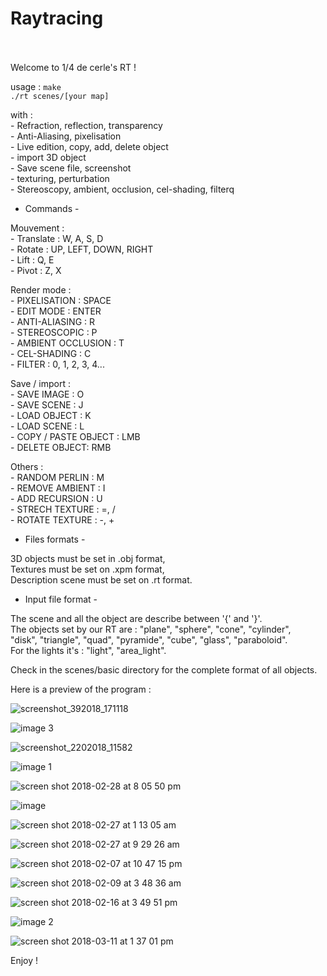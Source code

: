 <h1>Raytracing</h1><br />
<br />
Welcome to 1/4 de cerle's RT !<br />


usage : `make`<br />
`./rt scenes/[your map]`<br />

with :<br />
	- Refraction, reflection, transparency<br />
	- Anti-Aliasing, pixelisation<br />
	- Live edition, copy, add, delete object<br />
	- import 3D object<br />
	- Save scene file, screenshot<br />
	- texturing, perturbation<br />
	- Stereoscopy, ambient, occlusion, cel-shading, filterq<br />

 - Commands -<br />

 Mouvement : <br />
 	- Translate : W, A, S, D<br />
 	- Rotate : UP, LEFT, DOWN, RIGHT<br />
 	- Lift : Q, E<br />
 	- Pivot : Z, X<br />

 Render mode : <br />
 	- PIXELISATION : SPACE<br />
 	- EDIT MODE : ENTER<br />
 	- ANTI-ALIASING : R<br />
 	- STEREOSCOPIC : P<br />
 	- AMBIENT OCCLUSION : T<br />
 	- CEL-SHADING : C<br />
 	- FILTER : 0, 1, 2, 3, 4...<br />

 Save / import :<br />
 	- SAVE IMAGE : O<br />
 	- SAVE SCENE : J<br />
 	- LOAD OBJECT : K<br />
 	- LOAD SCENE : L<br />
 	- COPY / PASTE OBJECT : LMB<br />
 	- DELETE OBJECT: RMB<br />

 Others :<br />
 	- RANDOM PERLIN : M<br />
 	- REMOVE AMBIENT : I<br />
 	- ADD RECURSION : U<br />
 	- STRECH TEXTURE : =, /<br />
 	- ROTATE TEXTURE : -, +<br />


 - Files formats - <br />

 3D objects must be set in .obj format,<br />
 Textures must be set on .xpm format,<br />
 Description scene must be set on .rt format.<br />

 - Input file format - <br />

The scene and all the object are describe between '{' and '}'.<br />
The objects set by our RT are : "plane", "sphere", "cone", "cylinder",<br />
"disk", "triangle", "quad", "pyramide", "cube", "glass", "paraboloid".<br />
For the lights it's : "light", "area_light".<br />

Check in the scenes/basic directory for the complete format of all objects.<br />

Here is a preview of the program :<br />

![screenshot_392018_171118](https://user-images.githubusercontent.com/27351943/37294364-f202237c-2615-11e8-868e-4aa78b797bec.png)

![image 3](https://user-images.githubusercontent.com/27351943/37253487-96c84d94-2532-11e8-8616-81b5ee1ac6e3.png)

![screenshot_2202018_11582](https://user-images.githubusercontent.com/27351943/37253276-ee2d4470-252f-11e8-95cb-3bef9bbbad61.png)


![image 1](https://user-images.githubusercontent.com/27351943/37253298-40b1b334-2530-11e8-984e-f449f91e8b5a.png)

![screen shot 2018-02-28 at 8 05 50 pm](https://user-images.githubusercontent.com/27351943/37253303-57992546-2530-11e8-9f2c-7f0b4e9ccff6.png)


![image](https://user-images.githubusercontent.com/27351943/37253311-6b7e8164-2530-11e8-89f9-2464825515c7.png)

![screen shot 2018-02-27 at 1 13 05 am](https://user-images.githubusercontent.com/27351943/37253322-90982374-2530-11e8-912b-135bb5e03495.png)

![screen shot 2018-02-27 at 9 29 26 am](https://user-images.githubusercontent.com/27351943/37253323-90c8207e-2530-11e8-9034-f8737677a84a.png)

![screen shot 2018-02-07 at 10 47 15 pm](https://user-images.githubusercontent.com/27351943/37253368-388ac500-2531-11e8-900a-981875fc4619.png)

![screen shot 2018-02-09 at 3 48 36 am](https://user-images.githubusercontent.com/27351943/37253369-38c63e96-2531-11e8-93a1-f22306bfe78f.png)

![screen shot 2018-02-16 at 3 49 51 pm](https://user-images.githubusercontent.com/27351943/37253370-38f33f54-2531-11e8-8a29-d72cb727e28d.png)

![image 2](https://user-images.githubusercontent.com/27351943/37253372-39236e04-2531-11e8-8b36-e1b81ac6acac.png)


![screen shot 2018-03-11 at 1 37 01 pm](https://user-images.githubusercontent.com/27351943/37253395-686c3132-2531-11e8-8db6-f6a1b188b76d.png)


Enjoy !
